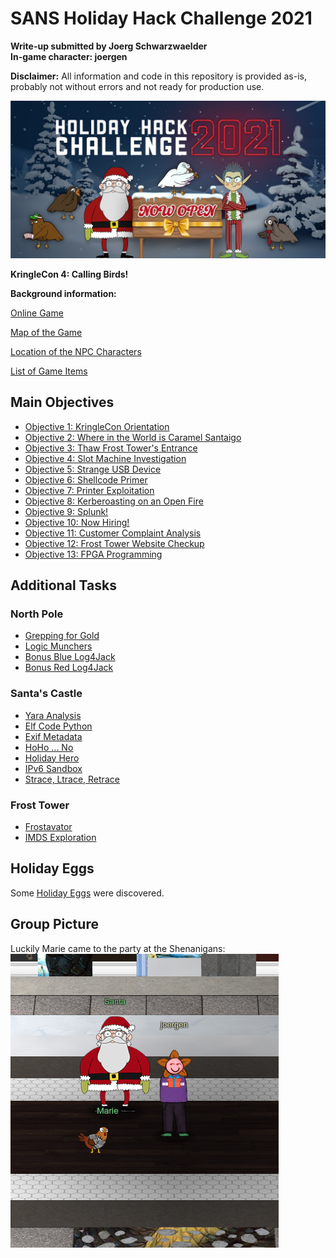 # SANS Holiday Hack Challenge 2021
**Write-up submitted by Joerg Schwarzwaelder**  
**In-game character: joergen**

**Disclaimer:** All information and code in this repository is provided as-is, probably not without errors and not ready for production use.

![HHC2021 Logo](https://github.com/joergschwarzwaelder/hhc2021/blob/master/hhc2021-logo.jpg) 

**KringleCon 4: Calling Birds!**

**Background information:**

[Online Game](https://2021.kringlecon.com/)

[Map of the Game](https://github.com/joergschwarzwaelder/hhc2021/blob/master/Map.md)

[Location of the NPC Characters](https://github.com/joergschwarzwaelder/hhc2021/blob/master/NPC%20Directory.md)

[List of Game Items](https://github.com/joergschwarzwaelder/hhc2021/blob/master/Items.md)


## Main Objectives

 - [Objective 1: KringleCon Orientation](https://github.com/joergschwarzwaelder/hhc2021/tree/master/Objective-1)
  - [Objective 2: Where in the World is Caramel Santaigo](https://github.com/joergschwarzwaelder/hhc2021/tree/master/Objective-2)
 - [Objective 3: Thaw Frost Tower's Entrance](https://github.com/joergschwarzwaelder/hhc2021/tree/master/Objective-3)
  - [Objective 4: Slot Machine Investigation](https://github.com/joergschwarzwaelder/hhc2021/tree/master/Objective-4)
  - [Objective 5: Strange USB Device](https://github.com/joergschwarzwaelder/hhc2021/tree/master/Objective-5)
  - [Objective 6: Shellcode Primer](https://github.com/joergschwarzwaelder/hhc2021/tree/master/Objective-6)
  - [Objective 7: Printer Exploitation](https://github.com/joergschwarzwaelder/hhc2021/tree/master/Objective-7)
  - [Objective 8: Kerberoasting on an Open Fire](https://github.com/joergschwarzwaelder/hhc2021/tree/master/objective-8)
  - [Objective 9: Splunk!](https://github.com/joergschwarzwaelder/hhc2021/tree/master/Objective-9)
  - [Objective 10: Now Hiring!](https://github.com/joergschwarzwaelder/hhc2021/tree/master/Objective-10)
  - [Objective 11: Customer Complaint Analysis](https://github.com/joergschwarzwaelder/hhc2021/tree/master/Objective-11)
  - [Objective 12: Frost Tower Website Checkup](https://github.com/joergschwarzwaelder/hhc2021/tree/master/Objective-12)
  - [Objective 13: FPGA Programming](https://github.com/joergschwarzwaelder/hhc2021/tree/master/Objective-13)

## Additional Tasks

### North Pole
- [Grepping for Gold](https://github.com/joergschwarzwaelder/hhc2021/blob/master/Additional/Grepping%20for%20Gold.md)
- [Logic Munchers](https://github.com/joergschwarzwaelder/hhc2021/blob/master/Additional/Login%20Munchers.md)
-  [Bonus Blue Log4Jack](https://github.com/joergschwarzwaelder/hhc2021/blob/master/Additional/Bonus%20Blue%20Log4Jack.md)
- [Bonus Red Log4Jack](https://github.com/joergschwarzwaelder/hhc2021/blob/master/Additional/Bonus%20Red%20Log4Jack.md)

### Santa's Castle
- [Yara Analysis](https://github.com/joergschwarzwaelder/hhc2021/blob/master/Additional/Yara%20Analysis.md)
- [Elf Code Python](https://github.com/joergschwarzwaelder/hhc2021/blob/master/Additional/Elf%20Code%20Python.md)
- [Exif Metadata](https://github.com/joergschwarzwaelder/hhc2021/blob/master/Additional/Exif%20Metadata.md)
- [HoHo ... No](https://github.com/joergschwarzwaelder/hhc2021/blob/master/Additional/HoHo...No.md)
- [Holiday Hero](https://github.com/joergschwarzwaelder/hhc2021/blob/master/Additional/Holiday%20Hero.md)
- [IPv6 Sandbox](https://github.com/joergschwarzwaelder/hhc2021/blob/master/Additional/IPv6%20Sandbox.md)
- [Strace, Ltrace, Retrace](https://github.com/joergschwarzwaelder/hhc2021/blob/master/Additional/Strace,%20Ltrace,%20Retrace.md)

### Frost Tower
- [Frostavator](https://github.com/joergschwarzwaelder/hhc2021/blob/master/Additional/Frostavator.md)
- [IMDS Exploration](https://github.com/joergschwarzwaelder/hhc2021/blob/master/Additional/IMDS%20Exploration.md)

## Holiday Eggs
Some [Holiday Eggs](https://github.com/joergschwarzwaelder/hhc2021/blob/master/Holiday%20Eggs.md) were discovered.

## Group Picture
Luckily Marie came to the party at the Shenanigans:  
![Team's Group Picture](https://github.com/joergschwarzwaelder/hhc2021/blob/master/Group%20Picture.png)

